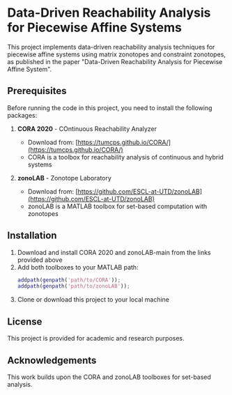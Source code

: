 # Data-Driven Reachability Analysis for Piecewise Affine Systems

This project implements data-driven reachability analysis techniques for piecewise affine systems using matrix zonotopes and constraint zonotopes, as published in the paper "Data-Driven Reachability Analysis for Piecewise Affine System".

## Prerequisites

Before running the code in this project, you need to install the following packages:

1. **CORA 2020** - COntinuous Reachability Analyzer
   - Download from: [https://tumcps.github.io/CORA/](https://tumcps.github.io/CORA/)
   - CORA is a toolbox for reachability analysis of continuous and hybrid systems

2. **zonoLAB** - Zonotope Laboratory
   - Download from: [https://github.com/ESCL-at-UTD/zonoLAB](https://github.com/ESCL-at-UTD/zonoLAB)
   - zonoLAB is a MATLAB toolbox for set-based computation with zonotopes

## Installation

1. Download and install CORA 2020 and zonoLAB-main from the links provided above
2. Add both toolboxes to your MATLAB path:
   ```matlab
   addpath(genpath('path/to/CORA'));
   addpath(genpath('path/to/zonoLAB'));
   ```
3. Clone or download this project to your local machine

## License

This project is provided for academic and research purposes.

## Acknowledgements

This work builds upon the CORA and zonoLAB toolboxes for set-based analysis.

